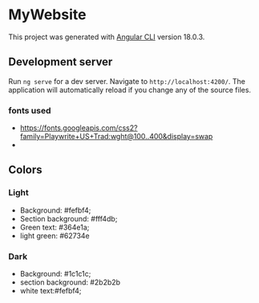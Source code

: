 # MyWebsite

This project was generated with [Angular CLI](https://github.com/angular/angular-cli) version 18.0.3.

## Development server

Run `ng serve` for a dev server. Navigate to `http://localhost:4200/`. The application will automatically reload if you change any of the source files.


### fonts used
- https://fonts.googleapis.com/css2?family=Playwrite+US+Trad:wght@100..400&display=swap
- 

## Colors
### Light
- Background: #fefbf4;
- Section background: #fff4db;
- Green text: #364e1a;
- light green: #62734e

### Dark
- Background: #1c1c1c;
- section background: #2b2b2b
- white text:#fefbf4;

